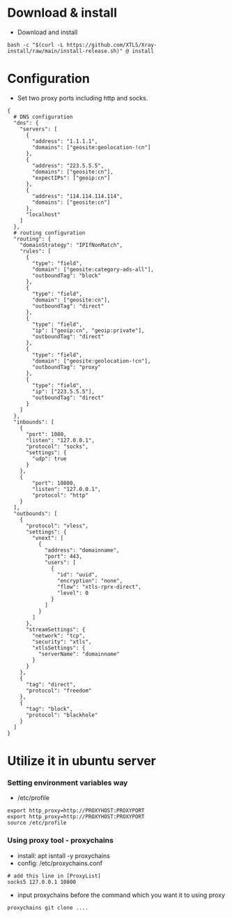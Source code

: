 # Download & install
- Download and install
```
bash -c "$(curl -L https://github.com/XTLS/Xray-install/raw/main/install-release.sh)" @ install
```
# Configuration
- Set two proxy ports including http and socks.
```
{
  # DNS configuration
  "dns": {
    "servers": [
      {
        "address": "1.1.1.1",
        "domains": ["geosite:geolocation-!cn"]
      },
      {
        "address": "223.5.5.5",
        "domains": ["geosite:cn"],
        "expectIPs": ["geoip:cn"]
      },
      {
        "address": "114.114.114.114",
        "domains": ["geosite:cn"]
      },
      "localhost"
    ]
  },
  # routing configuration
  "routing": {
    "domainStrategy": "IPIfNonMatch",
    "rules": [
      {
        "type": "field",
        "domain": ["geosite:category-ads-all"],
        "outboundTag": "block"
      },
      {
        "type": "field",
        "domain": ["geosite:cn"],
        "outboundTag": "direct"
      },
      {
        "type": "field",
        "ip": ["geoip:cn", "geoip:private"],
        "outboundTag": "direct"
      },
      {
        "type": "field",
        "domain": ["geosite:geolocation-!cn"],
        "outboundTag": "proxy"
      },
      {
        "type": "field",
        "ip": ["223.5.5.5"],
        "outboundTag": "direct"
      }
    ]
  },
  "inbounds": [
    {
      "port": 1080,
      "listen": "127.0.0.1",
      "protocol": "socks",
      "settings": {
        "udp": true
      }
    },
    {
	    "port": 10800,
	    "listen": "127.0.0.1",
	    "protocol": "http"
    }
  ],
  "outbounds": [
    {
      "protocol": "vless",
      "settings": {
        "vnext": [
          {
            "address": "domainname", 
            "port": 443, 
            "users": [
              {
                "id": "uuid",
                "encryption": "none",
                "flow": "xtls-rprx-direct",
                "level": 0
              }
            ]
          }
        ]
      },
      "streamSettings": {
      	"network": "tcp",
        "security": "xtls",
        "xtlsSettings": {
          "serverName": "domainname"
        }
      }
    },
    {
      "tag": "direct",
      "protocol": "freedom"
    },
    {
      "tag": "block",
      "protocol": "blackhole"
    }
  ]
}
```
# Utilize it in ubuntu server
### Setting environment variables way
- /etc/profile
```
export http_proxy=http://PROXYHOST:PROXYPORT
export http_proxy=http://PROXYHOST:PROXYPORT
source /etc/profile
```
### Using proxy tool - proxychains
- install: apt isntall -y proxychains
- config: /etc/proxychains.conf
```
# add this line in [ProxyList]
socks5 127.0.0.1 10800
```
- input proxychains before the command which you want it to using proxy
```
proxychains git clone ....
```